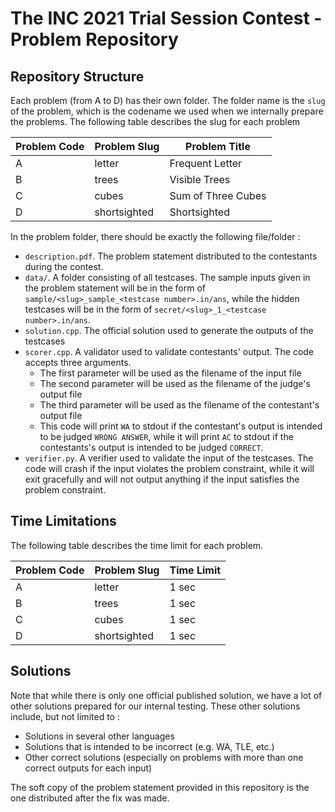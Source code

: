 # The INC 2021 Trial Session Contest - Problem Repository

## Repository Structure

Each problem (from A to D) has their own folder. The folder name is the `slug` of the problem, which is the codename we used when we internally prepare the problems. The following table describes the slug for each problem

| Problem Code | Problem Slug   | Problem Title              |
| ------------ | -------------- | -------------------------- |
| A            | letter          | Frequent Letter                |
| B            | trees        | Visible Trees               |
| C            | cubes         | Sum of Three Cubes         |
| D            | shortsighted      | Shortsighted             |

In the problem folder, there should be exactly the following file/folder :

- `description.pdf`. The problem statement distributed to the contestants during the contest.
- `data/`. A folder consisting of all testcases. The sample inputs given in the problem statement will be in the form of `sample/<slug>_sample_<testcase number>.in/ans`, while the hidden testcases will be in the form of `secret/<slug>_1_<testcase number>.in/ans`.
- `solution.cpp`. The official solution used to generate the outputs of the testcases
- `scorer.cpp`. A validator used to validate contestants' output. The code accepts three arguments.
  - The first parameter will be used as the filename of the input file
  - The second parameter will be used as the filename of the judge's output file
  - The third parameter will be used as the filename of the contestant's output file
  - This code will print `WA` to stdout if the contestant's output is intended to be judged `WRONG ANSWER`, while it will print `AC` to stdout if the contestants's output is intended to be judged `CORRECT`.
- `verifier.py`. A verifier used to validate the input of the testcases. The code will crash if the input violates the problem constraint, while it will exit gracefully and will not output anything if the input satisfies the problem constraint.

## Time Limitations

The following table describes the time limit for each problem.

| Problem Code | Problem Slug   | Time Limit |
| ------------ | -------------- | ---------- |
| A            | letter          | 1 sec      |
| B            | trees        | 1 sec      |
| C            | cubes         | 1 sec      |
| D            | shortsighted      | 1 sec      |

## Solutions

Note that while there is only one official published solution, we have a lot of other solutions prepared for our internal testing. These other solutions include, but not limited to :

- Solutions in several other languages
- Solutions that is intended to be incorrect (e.g. WA, TLE, etc.)
- Other correct solutions (especially on problems with more than one correct outputs for each input)

The soft copy of the problem statement provided in this repository is the one distributed after the fix was made.
